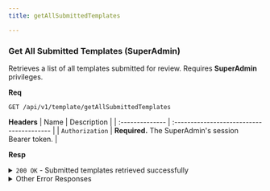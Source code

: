 ```yaml
---
title: getAllSubmittedTemplates

---
```


### Get All Submitted Templates (SuperAdmin)

Retrieves a list of all templates submitted for review. Requires **SuperAdmin** privileges.

**Req**
```
GET /api/v1/template/getAllSubmittedTemplates
```

**Headers**
| Name            | Description                               |
| :-------------- | :---------------------------------------- |
| `Authorization` | **Required.** The SuperAdmin's session Bearer token. |

**Resp**
<details>
<summary><code>200 OK</code> - Submitted templates retrieved successfully</summary>

```json
{
  "code": 200,
  "message": "Submitted templates retrieved successfully",
  "data": [
    {
      "_id": "60d0fe4f5311236168a109f1",
      "status": "not_approved",
      "template_id": "60d0fe4f5311236168a109e2",
      "submitter_user_id": "60d0fe4f5311236168a109a2",
      "submitted_date": "2025-09-01T21:00:00.000Z",
      "template_name": "ubuntu-22.04-docker",
      "template_description": "Ubuntu with Docker pre-installed.",
      "owner": "admin_user",
      "submitter_user_info": {
        "username": "admin_user",
        "email": "admin@example.com"
      }
    }
  ]
}
```
</details>

<details>
<summary>Other Error Responses</summary>
    
Also supports `401/403 Unauthorized` and `500 Internal Server Error`.
</details>